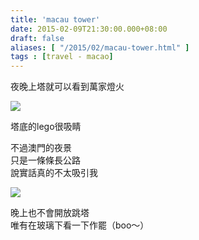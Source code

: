 ```yaml
---
title: 'macau tower'
date: 2015-02-09T21:30:00.000+08:00
draft: false
aliases: [ "/2015/02/macau-tower.html" ]
tags : [travel - macao]
---
```


夜晚上塔就可以看到萬家燈火  

![](/images/macau08a.jpg)

塔底的lego很吸睛  
  
不過澳門的夜景  
只是一條條長公路  
說實話真的不太吸引我  

![](/images/macau08.jpg)

晚上也不會開放跳塔  
唯有在玻璃下看一下作罷（boo～）
